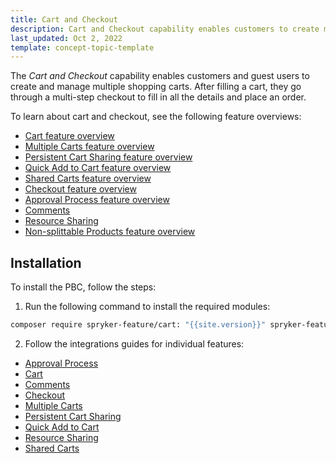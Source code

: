 ```yaml
---
title: Cart and Checkout
description: Cart and Checkout capability enables customers to create multiple carts and check out with ease.
last_updated: Oct 2, 2022
template: concept-topic-template
---
```


The *Cart and Checkout* capability enables customers and guest users to create and manage multiple shopping carts. After filling a cart, they go through a multi-step checkout to fill in all the details and place an order.

To learn about cart and checkout, see the following feature overviews:

* [Cart feature overview](/docs/pbc/all/cart-and-checkout/{{site.version}}/cart-feature-overview/cart-feature-overview.html)
* [Multiple Carts feature overview](/docs/pbc/all/cart-and-checkout/{{site.version}}/multiple-carts-feature-overview.html)
* [Persistent Cart Sharing feature overview](/docs/pbc/all/cart-and-checkout/{{site.version}}/persistent-cart-sharing-feature-overview.html)
* [Quick Add to Cart feature overview](/docs/pbc/all/cart-and-checkout/{{site.version}}/quick-add-to-cart-feature-overview.html)
* [Shared Carts feature overview](/docs/pbc/all/cart-and-checkout/{{site.version}}/shared-carts-feature-overview.html)
* [Checkout feature overview](/docs/pbc/all/cart-and-checkout/{{site.version}}/checkout-feature-overview/checkout-feature-overview.html)
* [Approval Process feature overview](/docs/pbc/all/cart-and-checkout/{{site.version}}/approval-process-feature-overview.html)
* [Comments](/docs/pbc/all/cart-and-checkout/{{site.version}}/comments-feature-overview.html#related-developer-articles)
* [Resource Sharing](/docs/pbc/all/cart-and-checkout/{{site.version}}/resource-sharing-feature-overview.html#related-developer-articles)
* [Non-splittable Products feature overview](/docs/pbc/all/cart-and-checkout/{{site.version}}/non-splittable-products-feature-overview.html)


## Installation

To install the PBC, follow the steps:

1. Run the following command to install the required modules:

```bash
composer require spryker-feature/cart: "{{site.version}}" spryker-feature/order-threshold: "{{site.version}}" spryker-feature/quick-add-to-cart: "{{site.version}}" spryker-feature/resource-sharing: "{{site.version}}" spryker-feature/shared-carts: "{{site.version}}" --update-with-dependencies
```

2. Follow the integrations guides for individual features:

* [Approval Process](/docs/pbc/all/cart-and-checkout/{{site.version}}/approval-process-feature-overview.html#related-developer-articles)
* [Cart](/docs/pbc/all/cart-and-checkout/{{site.version}}/cart-feature-overview/cart-feature-overview.html#related-developer-articles)
* [Comments](/docs/pbc/all/cart-and-checkout/{{site.version}}/comments-feature-overview.html#related-developer-articles)
* [Checkout](/docs/pbc/all/cart-and-checkout/{{site.version}}/checkout-feature-overview/checkout-feature-overview.html#related-developer-articles)
* [Multiple Carts](/docs/pbc/all/cart-and-checkout/{{site.version}}/multiple-carts-feature-overview.html#related-developer-articles)
* [Persistent Cart Sharing](/docs/pbc/all/cart-and-checkout/{{site.version}}/persistent-cart-sharing-feature-overview.html#related-developer-articles)
* [Quick Add to Cart](/docs/pbc/all/cart-and-checkout/{{site.version}}/quick-add-to-cart-feature-overview.html#related-developer-articles)
* [Resource Sharing](/docs/pbc/all/cart-and-checkout/{{site.version}}/resource-sharing-feature-overview.html#related-developer-articles)
* [Shared Carts](/docs/pbc/all/cart-and-checkout/{{site.version}}/shared-carts-feature-overview.html#related-developer-articles)
